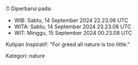 ⏰ Diperbarui pada:
- WIB: Sabtu, 14 September 2024 22.23.08 UTC
- WITA: Sabtu, 14 September 2024 23.23.08 UTC
- WIT: Minggu, 15 September 2024 00.23.08 UTC

Kutipan Inspiratif:
"For greed all nature is too little."


Kategori: nature

